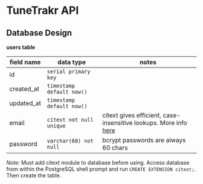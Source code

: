 # TuneTrakr API

## Database Design

**users table**

|field name|data type|notes|
|---|---|---|
|id|`serial primary key`|   |
|created_at|`timestamp default now()`|   |
|updated_at|`timestamp default now()`|   |
|email|`citext not null unique`|citext gives efficient, case-insensitive lookups. More info [here](https://hashrocket.com/blog/posts/working-with-email-addresses-in-postgresql)|
|password|`varchar(60) not null`|bcrypt passwords are always 60 chars|

*Note:* Must add citext module to database before using. Access database from within the PostgreSQL shell prompt and run `CREATE EXTENSION citext;`. Then create the table.
